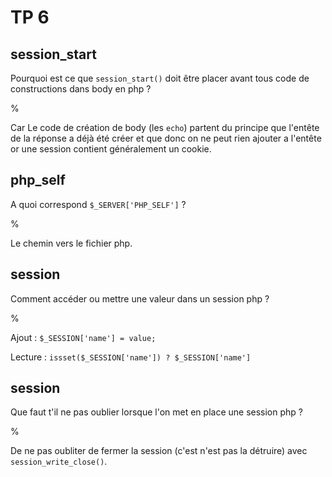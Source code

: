 # TP 6

## session_start

Pourquoi est ce que `session_start()` doit être placer avant tous code de 
constructions dans body en php ?

%

Car Le code de création de body (les `echo`) partent du principe que l'entête 
de la réponse a déjà été créer et que donc on ne peut rien ajouter a l'entête 
or une session contient généralement un cookie.

## php_self

A quoi correspond `$_SERVER['PHP_SELF']` ?

%

Le chemin vers le fichier php.

## session

Comment accéder ou mettre une valeur dans un session php ?

%

Ajout : `$_SESSION['name'] = value;`

Lecture : `issset($_SESSION['name']) ? $_SESSION['name']`

## session

Que faut t'il ne pas oublier lorsque l'on met en place une session php ?

%

De ne pas oubliter de fermer la session (c'est n'est pas la détruire) avec 
`session_write_close()`.